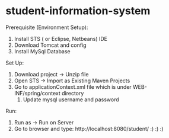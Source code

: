 # student-information-system



Prerequisite (Environment Setup):

1. Install STS ( or Eclipse, Netbeans) IDE
2. Download Tomcat and config
3. Install MySql Database

Set Up:

1. Download project -> Unzip file 
2. Open STS -> Import as Existing Maven Projects
3. Go to applicationContext.xml file which is under WEB-INF/spring/context directory
    1. Update mysql username and password

Run: 

1. Run as -> Run on Server
2. Go to browser and type: http://localhost:8080/student/   :) :) :)

